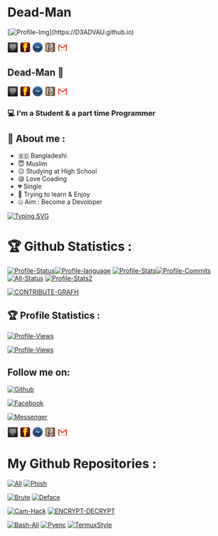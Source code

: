 <!--Dead-Man-->
# Dead-Man

[![Profile-Img](https://avatars.githubusercontent.com/u/82598662?s=400&u=c1a1c80a06e52c5f672fe1bc0f41cc1f8d619940&v=4"&alt="logo"&width="250"&height="250")](https://D3ADVAU.github.io)

[![Github][1.1]][1]
[![Facebook][2.1]][2]
[![messenger][3.1]][3]
[![instagram][4.1]][4]
[![Gmail][5.1]][5]

## Dead-Man 👋
[![Github][1.1]][1]
[![Facebook][2.1]][2]
[![messenger][3.1]][3]
[![instagram][4.1]][4]
[![Gmail][5.1]][5]

### 💻 I'm a Student & a part time Programmer

## 🤠 About me :

- 🇧🇩 Bangladeshi
- 😇 Muslim
- 😐 Studying at High School
- 😪 Love Coading
- 💔 Single
- 🐍 Trying to learn & Enjoy
- 🤐 Aim : Become a Devoloper

[![Typing SVG](http://readme-typing-svg.herokuapp.com?color=%23F70404&center=true&vCenter=true&multiline=false&lines=Hi+There+Welcome+to+my+profile;I+am+Dead-Man;Learning+coding+too+slow;Love+Allah;We+are+Muslims;Respect+us)](https://D3ADVAU.github.io)

# 🏆 Github Statistics :
[![Profile-Status](https://github-readme-stats.vercel.app/api?username=D3ADVAU&show_icons=true&include_all_commits=true&theme=react&cache_seconds=3200&hide_border=true)](https://D3ADVAU.github.io)[![Profile-language](https://github-readme-stats.vercel.app/api/top-langs/?username=D3ADVAU&layout=compact&theme=react&hide_border=true)](https://D3ADVAU.github.io)
[![Profile-Stats](https://github-profile-trophy.vercel.app/?username=D3ADVAU&row=2&theme=dark&column=3%20noframe=true&title=Followers,Stars,Commit,Repository,Issues,%20PullRequest)](https://D3ADVAU.github.io)[![Profile-Commits](https://github-readme-streak-stats.herokuapp.com?user=D3ADVAU&theme=dark&hide_border=true&date_format=n%2Fj%5B%2FY%5D&fire=FF2D2D&stroke=FF2D2D&ring=FF2D2D&border=FF2D2D&currStreakNum=FF2D2D&sideNums=FF2D2D&sideLabels=FF2D2D&dates=FF2D2D&currStreakLabel=FF2D2D)](https://D3ADVAU.github.io)
[![All-Status](https://metrics.lecoq.io/D3ADVAU)](https://D3ADVAU.github.io)
[![Profile-Stats2](https://github-profile-trophy.vercel.app/?username=D3ADVAU&theme=onedark)](https://D3ADVAU.github.io)
<!--[![CONTRIBUTE-GRAFH](https://activity-graph.herokuapp.com/graph?username=D3ADVAU&theme=react-dark&area=true&hide_border=true8)](https://git.io/D3ADVAU)
-->
[![CONTRIBUTE-GRAFH](https://my-activity-graph-instance.herokuapp.com/graph?username=D3ADVAU&theme=react-dark&area=true&hide_border=true)](https://git.io/D3ADVAU)
## 🏆 Profile Statistics :
<!--[![Profile-Views](https://gpvc.arturio.dev/D3ADVAU)](https://D3ADVAU.github.io)-->

[![Profile-Views](https://visitor-badge.glitch.me/badge?page_id=D3ADVAU&left_color=black&right_color=black&left_text=Total%20Visitors)](https://D3ADVAU.github.io)

[![Profile-Views](https://profile-counter.glitch.me/D3ADVAU/count.svg)](https://D3ADVAU.github.io)
## Follow me on:

[![Github](https://img.shields.io/badge/GITHUB-DEAD%20MAN-green?colorA=%23fffff&colorB=%23000000&style=for-the-badge)](https://guthub.com/D3ADVAU)

[![Facebook](https://img.shields.io/badge/FACEBOOK-DEAD%20MAN-green?colorA=%2300BFFF&colorB=%23000080&style=for-the-badge)](https://fb.com/D3ADVAU)

[![Messenger](https://img.shields.io/badge/MASSENGER-DEAD%20MAN-green?colorA=%238B008B&colorB=%23700FF00&style=for-the-badge)](https://m.me/D3ADVAU)

[![Github][1.1]][1]
[![Facebook][2.1]][2]
[![messenger][3.1]][3]
[![instagram][4.1]][4]
[![Gmail][5.1]][5]

[1.1]: https://raw.githubusercontent.com/D3ADVAU/D3ADVAU/Dead/image/github.png (github)
[2.1]: https://raw.githubusercontent.com/D3ADVAU/D3ADVAU/Dead/image/fb.png (facebook)
[3.1]: https://raw.githubusercontent.com/D3ADVAU/D3ADVAU/Dead/image/messenger.png (messenger)
[4.1]: https://raw.githubusercontent.com/D3ADVAU/D3ADVAU/Dead/image/instagram1.png (instagram)
[5.1]: https://raw.githubusercontent.com/D3ADVAU/D3ADVAU/Dead/image/gmail5.png (mail)

[1]: https://www.github.com/D3ADVAU
[2]: https://www.facebook.com/D3ADVAU
[3]: https://m.me/D3ADVAU
[4]: https://www.instagram.com/D3ADVAU
[5]: mailto:deadmanofficial247@gmail.com

# My Github Repositories :

[![All](https://github-readme-stats.vercel.app/api/pin/?username=D3ADVAU&repo=All&theme=highcontrast)](https://github.com/D3ADVAU/All)  [![Phish](https://github-readme-stats.vercel.app/api/pin/?username=D3ADVAU&repo=Phish&theme=merko)](https://github.com/D3ADVAU/Phish)

[![Brute](https://github-readme-stats.vercel.app/api/pin/?username=D3ADVAU&repo=Brute&theme=radical)](https://github.com/D3ADVAU/Brute) [![Deface](https://github-readme-stats.vercel.app/api/pin/?username=D3ADVAU&repo=Deface&theme=blue-green)](https://github.com/D3ADVAU/Deface)

[![Cam-Hack](https://github-readme-stats.vercel.app/api/pin/?username=D3ADVAU&repo=Cam-Hack&theme=algolia)](https://github.com/D3ADVAU/Cam-Hack) [![ENCRYPT-DECRYPT](https://github-readme-stats.vercel.app/api/pin/?username=D3ADVAU&repo=ENCRYPT-DECRYPT&theme=chartreuse-dark)](https://github.com/D3ADVAU/ENCRYPT-DECRYPT)

[![Bash-All](https://github-readme-stats.vercel.app/api/pin/?username=D3ADVAU&repo=Bash-All&theme=blue-green)](https://github.com/D3ADVAU/Bash-All) [![Pyenc](https://github-readme-stats.vercel.app/api/pin/?username=D3ADVAU&repo=Pyenc&theme=gotham)](https://github.com/D3ADVAU/Pyenc)
[![TermuxStyle](https://github-readme-stats.vercel.app/api/pin/?username=D3ADVAU&repo=Termuxstyle&theme=great-gatsby)](https://github.com/D3ADVAU/Termuxstyle)
